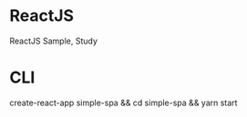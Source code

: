 # ReactJS
ReactJS Sample, Study  
 

# CLI
create-react-app simple-spa && cd simple-spa && yarn start
